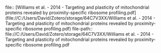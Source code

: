 file:: [Williams et al. - 2014 - Targeting and plasticity of mitochondrial proteins revealed by proximity-specific ribosome profiling.pdf](file://C:/Users/David/Zotero/storage/64C7V3XX/Williams et al. - 2014 - Targeting and plasticity of mitochondrial proteins revealed by proximity-specific ribosome profiling.pdf)
file-path:: file://C:/Users/David/Zotero/storage/64C7V3XX/Williams et al. - 2014 - Targeting and plasticity of mitochondrial proteins revealed by proximity-specific ribosome profiling.pdf
